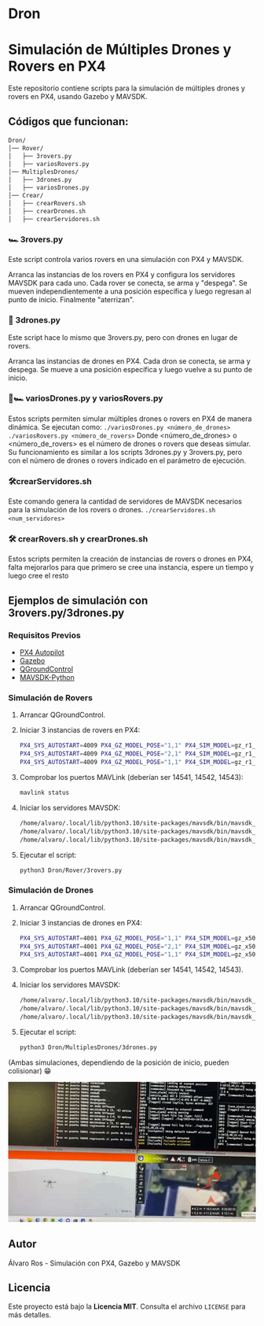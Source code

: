 # Dron
# Simulación de Múltiples Drones y Rovers en PX4

Este repositorio contiene scripts para la simulación de múltiples drones y rovers en PX4, usando Gazebo y MAVSDK.

## Códigos que funcionan:

```
Dron/
│── Rover/
│   ├── 3rovers.py
│   ├── variosRovers.py
│── MultiplesDrones/
│   ├── 3drones.py
│   ├── variosDrones.py
│── Crear/
│   ├── crearRovers.sh
│   ├── crearDrones.sh
│   ├── crearServidores.sh
```
### 🏎️ 3rovers.py
Este script controla varios rovers en una simulación con PX4 y MAVSDK.

Arranca las instancias de los rovers en PX4 y configura los servidores MAVSDK para cada uno.
Cada rover se conecta, se arma y "despega".
Se mueven independientemente a una posición específica y luego regresan al punto de inicio.
Finalmente "aterrizan".

### 🚁 3drones.py
Este script hace lo mismo que 3rovers.py, pero con drones en lugar de rovers.

Arranca las instancias de drones en PX4.
Cada dron se conecta, se arma y despega.
Se mueve a una posición específica y luego vuelve a su punto de inicio.

### 🚁🏎️ variosDrones.py y variosRovers.py
Estos scripts permiten simular múltiples drones o rovers en PX4 de manera dinámica. Se ejecutan como:
    ```
    ./variosDrones.py <número_de_drones>
    ./variosRovers.py <número_de_rovers>
    ```
Donde <número_de_drones> o <número_de_rovers> es el número de drones o rovers que deseas simular. Su funcionamiento es similar a los scripts 3drones.py y 3rovers.py, pero con el número de drones o rovers indicado en el parámetro de ejecución.


### 🛠️crearServidores.sh
Este comando genera la cantidad de servidores de MAVSDK necesarios para la simulación de los rovers o drones.
    ```
    ./crearServidores.sh <num_servidores>
    ```


### 🛠️ crearRovers.sh y crearDrones.sh
Estos scripts permiten la creación de instancias de rovers o drones en PX4, falta mejorarlos para que primero se cree una instancia, espere un tiempo y luego cree el resto



## Ejemplos de simulación con 3rovers.py/3drones.py
### Requisitos Previos

- [PX4 Autopilot](https://px4.io/)
- [Gazebo](https://gazebosim.org/)
- [QGroundControl](https://qgroundcontrol.com/)
- [MAVSDK-Python](https://mavsdk.mavlink.io/main/en/python/)

### Simulación de Rovers

1. Arrancar QGroundControl.
2. Iniciar 3 instancias de rovers en PX4:

    ```sh
    PX4_SYS_AUTOSTART=4009 PX4_GZ_MODEL_POSE="1,1" PX4_SIM_MODEL=gz_r1_rover ./build/px4_sitl_default/bin/px4 -i 1
    PX4_SYS_AUTOSTART=4009 PX4_GZ_MODEL_POSE="2,1" PX4_SIM_MODEL=gz_r1_rover ./build/px4_sitl_default/bin/px4 -i 2
    PX4_SYS_AUTOSTART=4009 PX4_GZ_MODEL_POSE="1,1" PX4_SIM_MODEL=gz_r1_rover ./build/px4_sitl_default/bin/px4 -i 3
    ```
3. Comprobar los puertos MAVLink (deberían ser 14541, 14542, 14543):

    ```sh
    mavlink status
    ```
4. Iniciar los servidores MAVSDK:

    ```sh
    /home/alvaro/.local/lib/python3.10/site-packages/mavsdk/bin/mavsdk_server -p 50040 udp://:14541
    /home/alvaro/.local/lib/python3.10/site-packages/mavsdk/bin/mavsdk_server -p 50041 udp://:14542
    /home/alvaro/.local/lib/python3.10/site-packages/mavsdk/bin/mavsdk_server -p 50042 udp://:14543
    ```
5. Ejecutar el script:

    ```sh
    python3 Dron/Rover/3rovers.py
    ```

### Simulación de Drones

1. Arrancar QGroundControl.
2. Iniciar 3 instancias de drones en PX4:

    ```sh
    PX4_SYS_AUTOSTART=4001 PX4_GZ_MODEL_POSE="1,1" PX4_SIM_MODEL=gz_x500 ./build/px4_sitl_default/bin/px4 -i 1
    PX4_SYS_AUTOSTART=4001 PX4_GZ_MODEL_POSE="2,1" PX4_SIM_MODEL=gz_x500 ./build/px4_sitl_default/bin/px4 -i 2
    PX4_SYS_AUTOSTART=4001 PX4_GZ_MODEL_POSE="1,1" PX4_SIM_MODEL=gz_x500 ./build/px4_sitl_default/bin/px4 -i 3
    ```
3. Comprobar los puertos MAVLink (deberían ser 14541, 14542, 14543).
4. Iniciar los servidores MAVSDK:

    ```sh
    /home/alvaro/.local/lib/python3.10/site-packages/mavsdk/bin/mavsdk_server -p 50040 udp://:14541
    /home/alvaro/.local/lib/python3.10/site-packages/mavsdk/bin/mavsdk_server -p 50041 udp://:14542
    /home/alvaro/.local/lib/python3.10/site-packages/mavsdk/bin/mavsdk_server -p 50042 udp://:14543
    ```
5. Ejecutar el script:

    ```sh
    python3 Dron/MultiplesDrones/3drones.py
    ```

(Ambas simulaciones, dependiendo de la posición de inicio, pueden colisionar) 😁

![Descripción](Media/1.gif)


## Autor
Álvaro Ros - Simulación con PX4, Gazebo y MAVSDK

## Licencia
Este proyecto está bajo la **Licencia MIT**. Consulta el archivo `LICENSE` para más detalles.
